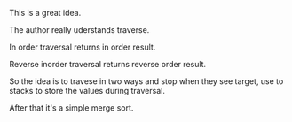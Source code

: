 This is a great idea.

The author really uderstands traverse.

In order traversal returns in order result.

Reverse inorder traversal returns reverse order result.

So the idea is to travese in two ways and stop when they see target, use to stacks to store the values during traversal.

After that it's a simple merge sort.
